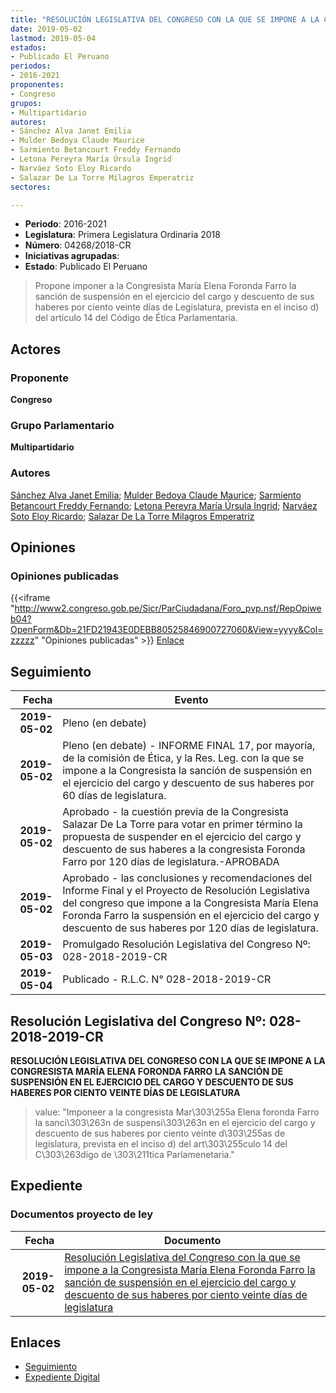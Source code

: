 ```yaml
---
title: "RESOLUCIÓN LEGISLATIVA DEL CONGRESO CON LA QUE SE IMPONE A LA CONGRESISTA MARÍA ELENA FORONDA FARRO LA SANCIÓN DE SUSPENSIÓN EN EL EJERCICIO DEL CARGO Y DESCUENTO DE SUS HABERES POR CIENTO VEINTE DÍAS DE LEGISLATURA"
date: 2019-05-02
lastmod: 2019-05-04
estados:
- Publicado El Peruano
periodos:
- 2016-2021
proponentes:
- Congreso
grupos:
- Multipartidario
autores:
- Sánchez Alva Janet Emilia
- Mulder Bedoya Claude Maurice
- Sarmiento Betancourt Freddy Fernando
- Letona Pereyra María Úrsula Ingrid
- Narváez Soto Eloy Ricardo
- Salazar De La Torre Milagros Emperatriz
sectores:

---
```

- **Periodo**: 2016-2021
- **Legislatura**: Primera Legislatura Ordinaria 2018
- **Número**: 04268/2018-CR
- **Iniciativas agrupadas**: 
- **Estado**: Publicado El Peruano

> Propone imponer a la Congresista María Elena Foronda Farro la sanción de suspensión en el ejercicio del cargo y descuento de sus haberes por ciento veinte días de Legislatura, prevista en el inciso d) del artículo 14 del Código de Ética Parlamentaria.


## Actores

### Proponente

**Congreso**

### Grupo Parlamentario

**Multipartidario**

### Autores

[Sánchez Alva Janet Emilia](mailto:mailto:jsancheza@congreso.gob.pe); [Mulder Bedoya Claude Maurice](mailto:mailto:mmulder@congreso.gob.pe); [Sarmiento Betancourt Freddy Fernando](mailto:mailto:fsarmiento@congreso.gob.pe); [Letona Pereyra María Úrsula Ingrid](mailto:mailto:mletona@congreso.gob.pe); [Narváez Soto Eloy Ricardo](mailto:mailto:enarvaez@congreso.gob.pe); [Salazar De La Torre Milagros Emperatriz](mailto:mailto:msalazard@congreso.gob.pe)

## Opiniones

### Opiniones publicadas

{{<iframe "http://www2.congreso.gob.pe/Sicr/ParCiudadana/Foro_pvp.nsf/RepOpiweb04?OpenForm&Db=21FD21943E0DEBB80525846900727060&View=yyyy&Col=zzzzz" "Opiniones publicadas" >}}
[Enlace](http://www2.congreso.gob.pe/Sicr/ParCiudadana/Foro_pvp.nsf/RepOpiweb04?OpenForm&Db=21FD21943E0DEBB80525846900727060&View=yyyy&Col=zzzzz)


## Seguimiento

| Fecha | Evento |
|------:|--------|
| **2019-05-02** | Pleno (en debate) |
| **2019-05-02** | Pleno (en debate) - INFORME FINAL 17, por mayoría, de la comisión de Ética, y la Res. Leg. con la que se impone a la Congresista la sanción de suspensión en el ejercicio del cargo y descuento de sus haberes por 60 días de legislatura. |
| **2019-05-02** | Aprobado - la cuestión previa de la Congresista Salazar De La Torre para votar en primer término la propuesta de suspender en el ejercicio del cargo y descuento de sus haberes a la congresista Foronda Farro por 120 días de legislatura.-APROBADA |
| **2019-05-02** | Aprobado - las conclusiones y recomendaciones del Informe Final y el Proyecto de Resolución Legislativa del congreso que impone a la Congresista María Elena Foronda Farro la suspensión en el ejercicio del cargo y descuento de sus haberes por 120 días de legislatura. |
| **2019-05-03** | Promulgado Resolución Legislativa del Congreso Nº: 028-2018-2019-CR |
| **2019-05-04** | Publicado - R.L.C. N° 028-2018-2019-CR |

## Resolución Legislativa del Congreso Nº: 028-2018-2019-CR

**RESOLUCIÓN LEGISLATIVA DEL CONGRESO CON LA QUE SE IMPONE A LA CONGRESISTA MARÍA ELENA FORONDA FARRO LA SANCIÓN DE SUSPENSIÓN EN EL EJERCICIO DEL CARGO Y DESCUENTO DE SUS HABERES POR CIENTO VEINTE DÍAS DE LEGISLATURA**

> value: "Imponeer a la congresista Mar\303\255a Elena foronda Farro la sanci\303\263n de suspensi\303\263n en el ejercicio del cargo y descuento de sus haberes por ciento veinte d\303\255as de legislatura, prevista en el inciso d) del art\303\255culo 14 del C\303\263digo de \303\211tica Parlamenetaria."


## Expediente

### Documentos proyecto de ley

| Fecha | Documento |
|------:|-----------|
| **2019-05-02** | [Resolución Legislativa del Congreso con la que se impone a la Congresista María Elena Foronda Farro la sanción de suspensión en el ejercicio del cargo y descuento de sus haberes por ciento veinte días de legislatura](http://www.leyes.congreso.gob.pe/Documentos/2016_2021/Proyectos_de_Ley_y_de_Resoluciones_Legislativas/PL0426820190502.pdf) |

## Enlaces

- [Seguimiento](http://www2.congreso.gob.pe/Sicr/TraDocEstProc/CLProLey2016.nsf/f7fff46988ca05b1052578e100829cc7/44a5775d8cf7cd6a052583f5000464fb?OpenDocument)
- [Expediente Digital](http://www2.congreso.gob.pe/Sicr/TraDocEstProc/CLProLey2016.nsf/f7fff46988ca05b1052578e100829cc7/44a5775d8cf7cd6a052583f5000464fb?OpenDocument&Click=05257FB7005EB655.eb71d0cf91d8294e05256cdf006b5706/$Body/0.1C6C)

